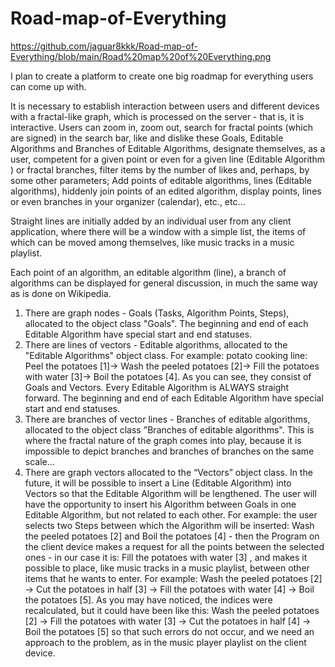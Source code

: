 # Road-map-of-Everything
https://github.com/jaguar8kkk/Road-map-of-Everything/blob/main/Road%20map%20of%20Everything.png

I plan to create a platform to create one big roadmap for everything users can come up with.

It is necessary to establish interaction between users and different devices with a fractal-like graph, which is processed on the server - that is, it is interactive. Users can zoom in, zoom out, search for fractal points (which are signed) in the search bar, like and dislike these Goals, Editable Algorithms and Branches of Editable Algorithms, designate themselves, as a user, competent for a given point or even for a given line (Editable Algorithm ) or fractal branches, filter items by the number of likes and, perhaps, by some other parameters; Add points of editable algorithms, lines (Editable algorithms), hiddenly join points of an edited algorithm, display points, lines or even branches in your organizer (calendar), etc., etc...

Straight lines are initially added by an individual user from any client application, where there will be a window with a simple list, the items of which can be moved among themselves, like music tracks in a music playlist.

Each point of an algorithm, an editable algorithm (line), a branch of algorithms can be displayed for general discussion, in much the same way as is done on Wikipedia.

  1. There are graph nodes - Goals (Tasks, Algorithm Points, Steps), allocated to the object class "Goals". The beginning and end of each Editable Algorithm have special start and end statuses.
  2. There are lines of vectors - Editable algorithms, allocated to the "Editable Algorithms" object class. For example: potato cooking line: Peel the potatoes [1]-> Wash the peeled potatoes [2]-> Fill the potatoes with water [3]-> Boil the potatoes [4]. As you can see, they consist of Goals and Vectors. Every Editable Algorithm is ALWAYS straight forward. The beginning and end of each Editable Algorithm have special start and end statuses.
  3. There are branches of vector lines - Branches of editable algorithms, allocated to the object class "Branches of editable algorithms". This is where the fractal nature of the graph comes into play, because it is impossible to depict branches and branches of branches on the same scale...
  4. There are graph vectors allocated to the “Vectors” object class. In the future, it will be possible to insert a Line (Editable Algorithm) into Vectors so that the Editable Algorithm will be lengthened. The user will have the opportunity to insert his Algorithm between Goals in one Editable Algorithm, but not related to each other. For example: the user selects two Steps between which the Algorithm will be inserted: Wash the peeled potatoes [2] and Boil the potatoes [4] - then the Program on the client device makes a request for all the points between the selected ones - in our case it is: Fill the potatoes with water [3] , and makes it possible to place, like music tracks in a music playlist, between other items that he wants to enter. For example: Wash the peeled potatoes [2] -> Cut the potatoes in half [3] -> Fill the potatoes with water [4] -> Boil the potatoes [5]. As you may have noticed, the indices were recalculated, but it could have been like this: Wash the peeled potatoes [2] -> Fill the potatoes with water [3] -> Cut the potatoes in half [4] -> Boil the potatoes [5] so that such errors do not occur, and we need an approach to the problem, as in the music player playlist on the client device.
